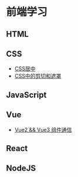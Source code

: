 # 前端学习

## HTML



## CSS

- [CSS居中](https://github.com/OUDUIDUI/fe-study/tree/master/package/css/center_in_css)
- [CSS中的剪切和遮罩](https://github.com/OUDUIDUI/fe-study/tree/master/package/css/clipping_and_masking_in_css)

## JavaScript



## Vue

- [Vue2 && Vue3 组件通信](https://github.com/OUDUIDUI/fe-study/tree/master/package/vue/vue_component_communication)

## React



## NodeJS




